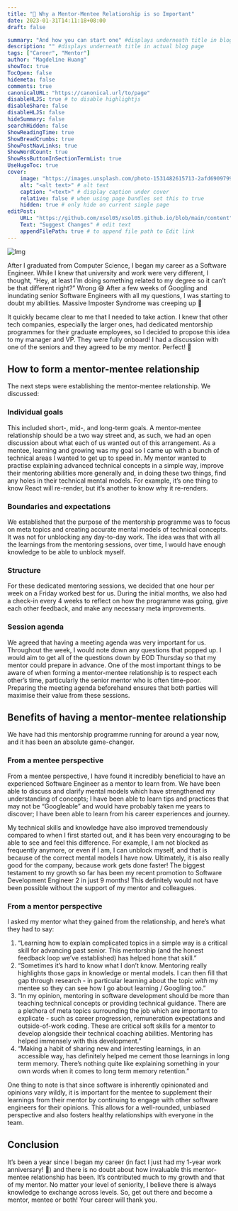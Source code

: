 ```yaml
---
title: "🍎 Why a Mentor-Mentee Relationship is so Important"
date: 2023-01-31T14:11:18+08:00
draft: false

summary: "And how you can start one" #displays underneath title in blog title card on homepage
description: "" #displays underneath title in actual blog page
tags: ["Career", "Mentor"]
author: "Magdeline Huang"
showToc: true
TocOpen: false
hidemeta: false
comments: true
canonicalURL: "https://canonical.url/to/page"
disableHLJS: true # to disable highlightjs
disableShare: false
disableHLJS: false
hideSummary: false
searchHidden: false
ShowReadingTime: true
ShowBreadCrumbs: true
ShowPostNavLinks: true
ShowWordCount: true
ShowRssButtonInSectionTermList: true
UseHugoToc: true
cover:
    image: "https://images.unsplash.com/photo-1531482615713-2afd69097998?ixlib=rb-4.0.3&ixid=MnwxMjA3fDB8MHxwaG90by1wYWdlfHx8fGVufDB8fHx8&auto=format&fit=crop&w=1770&q=80" # image path/url
    alt: "<alt text>" # alt text
    caption: "<text>" # display caption under cover
    relative: false # when using page bundles set this to true
    hidden: true # only hide on current single page
editPost:
    URL: "https://github.com/xsol05/xsol05.github.io/blob/main/content"
    Text: "Suggest Changes" # edit text
    appendFilePath: true # to append file path to Edit link
---
```


![Img](https://images.unsplash.com/photo-1531482615713-2afd69097998?ixlib=rb-4.0.3&ixid=MnwxMjA3fDB8MHxwaG90by1wYWdlfHx8fGVufDB8fHx8&auto=format&fit=crop&w=1770&q=80#center)

After I graduated from Computer Science, I began my career as a Software Engineer. While I knew that university and work were very different, I thought, “Hey, at least I’m doing something related to my degree so it can’t be that different right?” Wrong 😅 After a few weeks of Googling and inundating senior Software Engineers with all my questions, I was starting to doubt my abilities. Massive Imposter Syndrome was creeping up 🥲

It quickly became clear to me that I needed to take action. I knew that other tech companies, especially the larger ones, had dedicated mentorship programmes for their graduate employees, so I decided to propose this idea to my manager and VP. They were fully onboard! I had a discussion with one of the seniors and they agreed to be my mentor. Perfect! 🥳

## How to form a mentor-mentee relationship

The next steps were establishing the mentor-mentee relationship. We discussed:

### Individual goals

This included short-, mid-, and long-term goals. A mentor-mentee relationship should be a two way street and, as such, we had an open discussion about what each of us wanted out of this arrangement. As a mentee, learning and growing was my goal so I came up with a bunch of technical areas I wanted to get up to speed in. My mentor wanted to practise explaining advanced technical concepts in a simple way, improve their mentoring abilities more generally and, in doing these two things, find any holes in their technical mental models. For example, it’s one thing to know React will re-render, but it’s another to know why it re-renders.

### Boundaries and expectations

We established that the purpose of the mentorship programme was to focus on meta topics and creating accurate mental models of technical concepts. It was not for unblocking any day-to-day work. The idea was that with all the learnings from the mentoring sessions, over time, I would have enough knowledge to be able to unblock myself.

### Structure

For these dedicated mentoring sessions, we decided that one hour per week on a Friday worked best for us. During the initial months, we also had a check-in every 4 weeks to reflect on how the programme was going, give each other feedback, and make any necessary meta improvements.

### Session agenda

We agreed that having a meeting agenda was very important for us. Throughout the week, I would note down any questions that popped up. I would aim to get all of the questions down by EOD Thursday so that my mentor could prepare in advance. One of the most important things to be aware of when forming a mentor-mentee relationship is to respect each other’s time, particularly the senior mentor who is often time-poor. Preparing the meeting agenda beforehand ensures that both parties will maximise their value from these sessions.

## Benefits of having a mentor-mentee relationship

We have had this mentorship programme running for around a year now, and it has been an absolute game-changer.

### From a mentee perspective

From a mentee perspective, I have found it incredibly beneficial to have an experienced Software Engineer as a mentor to learn from. We have been able to discuss and clarify mental models which have strengthened my understanding of concepts; I have been able to learn tips and practices that may not be “Googleable” and would have probably taken me years to discover; I have been able to learn from his career experiences and journey.

My technical skills and knowledge have also improved tremendously compared to when I first started out, and it has been very encouraging to be able to see and feel this difference. For example, I am not blocked as frequently anymore, or even if I am, I can unblock myself, and that is because of the correct mental models I have now. Ultimately, it is also really good for the company, because work gets done faster! The biggest testament to my growth so far has been my recent promotion to Software Development Engineer 2 in just 9 months! This definitely would not have been possible without the support of my mentor and colleagues.

### From a mentor perspective

I asked my mentor what they gained from the relationship, and here’s what they had to say:

1. “Learning how to explain complicated topics in a simple way is a critical skill for advancing past senior. This mentorship (and the honest feedback loop we’ve established) has helped hone that skill.”
2. “Sometimes it’s hard to know what I don’t know. Mentoring really highlights those gaps in knowledge or mental models. I can then fill that gap through research - in particular learning about the topic _with_ my mentee so they can see how I go about learning / Googling too.”
3. “In my opinion, mentoring in software development should be more than teaching technical concepts or providing technical guidance. There are a plethora of meta topics surrounding the job which are important to explicate - such as career progression, remuneration expectations and outside-of-work coding. These are critical soft skills for a mentor to develop alongside their technical coaching abilities. Mentoring has helped immensely with this development.”
4. “Making a habit of sharing new and interesting learnings, in an accessible way, has definitely helped me cement those learnings in long term memory. There’s nothing quite like explaining something in your own words when it comes to long term memory retention.”

One thing to note is that since software is inherently opinionated and opinions vary wildly, it is important for the mentee to supplement their learnings from their mentor by continuing to engage with other software engineers for their opinions. This allows for a well-rounded, unbiased perspective and also fosters healthy relationships with everyone in the team.

## Conclusion

It’s been a year since I began my career (in fact I just had my 1-year work anniversary! 🥳) and there is no doubt about how invaluable this mentor-mentee relationship has been. It’s contributed much to my growth and that of my mentor. No matter your level of seniority, I believe there is always knowledge to exchange across levels. So, get out there and become a mentor, mentee or both! Your career will thank you.
